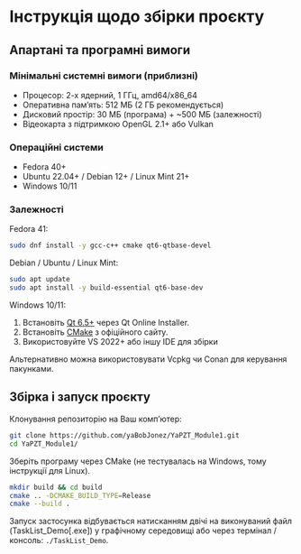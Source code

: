 # Інструкція щодо збірки проєкту

## Апартані та програмні вимоги

### Мінімальні системні вимоги (приблизні)

- Процесор: 2-х ядерний, 1 ГГц, amd64/x86_64
- Оперативна пам’ять: 512 МБ (2 ГБ рекомендується)
- Дисковий простір: 30 МБ (програма) + ~500 МБ (залежності)
- Відеокарта з підтримкою OpenGL 2.1+ або Vulkan

### Операційні системи
- Fedora 40+
- Ubuntu 22.04+ / Debian 12+ / Linux Mint 21+
- Windows 10/11

### Залежності

Fedora 41:

```sh
sudo dnf install -y gcc-c++ cmake qt6-qtbase-devel
```

Debian / Ubuntu / Linux Mint:

```sh
sudo apt update
sudo apt install -y build-essential qt6-base-dev
```

Windows 10/11:

1. Встановіть [Qt 6.5+](https://www.qt.io/download) через Qt Online Installer.
2. Встановіть [CMake](https://cmake.org/download/) з офіційного сайту.
3. Використовуйте VS 2022+ або іншу IDE для збірки

Альтернативно можна використовувати Vcpkg чи Conan для керування пакунками.

## Збірка і запуск проєкту

Клонування репозиторію на Ваш компʼютер:

```sh
git clone https://github.com/yaBobJonez/YaPZT_Module1.git
cd YaPZT_Module1/
```

Зберіть програму через CMake (не тестувалась на Windows, тому інструкції для Linux).

```sh
mkdir build && cd build
cmake .. -DCMAKE_BUILD_TYPE=Release
cmake --build .
```

Запуск застосунка відбувається натисканням двічі на виконуваний файл (TaskList_Demo\[.exe\])
у графічному середовищі або через термінал / консоль: `./TaskList_Demo`.
